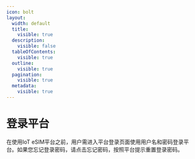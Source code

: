 ```yaml
---
icon: bolt
layout:
  width: default
  title:
    visible: true
  description:
    visible: false
  tableOfContents:
    visible: true
  outline:
    visible: true
  pagination:
    visible: true
  metadata:
    visible: true
---
```


# 登录平台

在使用IoT eSIM平台之前，用户需进入平台登录页面使用用户名和密码登录平台。如果您忘记登录密码，请点击忘记密码，按照平台提示重置登录密码。

<figure><img src="https://lh7-rt.googleusercontent.com/docsz/AD_4nXe1NgxMj93FMvLONzyLMDllyqo7cZslLOCiCI2udoq58FV63w7Ypv6jgunkHXCNlGqu2q5jYCyzv3EaqqaWmrAQMSz7gKzbO9zuYEmMsTD3j1YIrAHoX4E6Wv9DWWLmUOlmTJhN?key=QxJEfAxhuGAcDamC32I5uQ" alt=""><figcaption></figcaption></figure>
